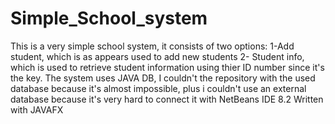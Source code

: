 # Simple_School_system
This is a very simple school system, it consists of two options:
1-Add student, which is as appears used to add new students 
2- Student info, which is used to retrieve student information using thier ID number since it's the key.
The system uses JAVA DB, I couldn't the repository with the used database because it's almost impossible, plus i couldn't use an external database because it's very hard to connect it with NetBeans IDE 8.2 
Written with JAVAFX
